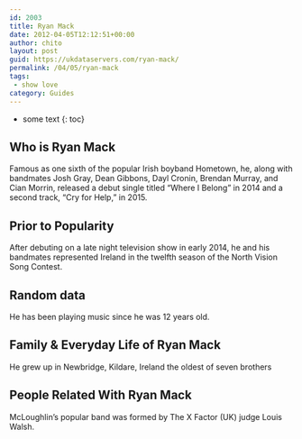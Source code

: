 ```yaml
---
id: 2003
title: Ryan Mack
date: 2012-04-05T12:12:51+00:00
author: chito
layout: post
guid: https://ukdataservers.com/ryan-mack/
permalink: /04/05/ryan-mack
tags:
 - show love
category: Guides
---
```


* some text
{: toc}
          
          
## Who is  Ryan Mack
                  
                  
                  
Famous as one sixth of the popular Irish boyband Hometown, he, along with bandmates Josh Gray, Dean Gibbons, Dayl Cronin, Brendan Murray, and Cian Morrin, released a debut single titled &#8220;Where I Belong&#8221; in 2014 and a second track, &#8220;Cry for Help,&#8221; in 2015.
                  
                
                
                
## Prior to Popularity 
                  
                  
                  
After debuting on a late night television show in early 2014, he and his bandmates represented Ireland in the twelfth season of the North Vision Song Contest.
                  
                
                
                
## Random data 
                  
                  
                  
He has been playing music since he was 12 years old.
                  
                
                
                
## Family & Everyday Life of Ryan Mack
                  
                  
                  
He grew up in Newbridge, Kildare, Ireland the oldest of seven brothers 
                  
                
                
                
## People Related With  Ryan Mack
                  
                  
                  
McLoughlin&#8217;s popular band was formed by The X Factor (UK) judge Louis Walsh.
                  
                
              
            
          
          
          
    
    
  

